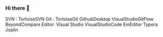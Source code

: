 ### Hi there 👋

SVN : TortoiseSVN
Git : TortoiseGit  GithubDesktop  VisualStudioGitFlow  BeyondCompare
Editor: Visual Studio  VisualStudioCode  EmEditor  Typora  Joplin



<!--
**euvio/euvio** is a ✨ _special_ ✨ repository because its `README.md` (this file) appears on your GitHub profile.

Here are some ideas to get you started:

- 🔭 I’m currently working on ...
- 🌱 I’m currently learning ...
- 👯 I’m looking to collaborate on ...
- 🤔 I’m looking for help with ...
- 💬 Ask me about ...
- 📫 How to reach me: ...
- 😄 Pronouns: ...
- ⚡ Fun fact: ...
-->
